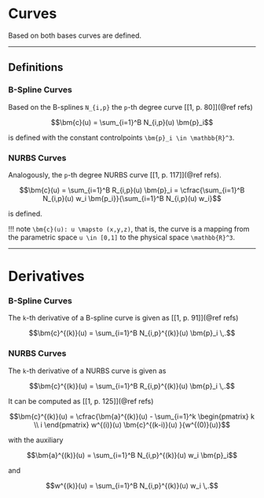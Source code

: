 
# Curves

Based on both bases curves are defined.

---
## Definitions

### B-Spline Curves

Based on the B-splines ``N_{i,p}`` the ``p``-th degree curve [[1, p. 80]](@ref refs)
```math
\bm{c}(u) = \sum_{i=1}^B N_{i,p}(u) \bm{p}_i
```
is defined with the constant controlpoints ``\bm{p}_i \in \mathbb{R}^3``.


### NURBS Curves

Analogously, the ``p``-th degree NURBS curve [[1, p. 117]](@ref refs).
```math
\bm{c}(u) = \sum_{i=1}^B R_{i,p}(u) \bm{p}_i = \cfrac{\sum_{i=1}^B N_{i,p}(u) w_i \bm{p_i}}{\sum_{i=1}^B N_{i,p}(u) w_i}
```
is defined.

!!! note
    ``\bm{c}(u): u \mapsto (x,y,z)``, that is, the curve is a mapping from the parametric space ``u \in [0,1]`` to the physical space ``\mathbb{R}^3``.


---
# Derivatives

### B-Spline Curves

The ``k``-th derivative of a B-spline curve is given as [[1, p. 91]](@ref refs)
```math
\bm{c}^{(k)}(u) = \sum_{i=1}^B N_{i,p}^{(k)}(u) \bm{p}_i \,.
```


### NURBS Curves

The ``k``-th derivative of a NURBS curve is given as
```math
\bm{c}^{(k)}(u) = \sum_{i=1}^B R_{i,p}^{(k)}(u) \bm{p}_i \,.
```
It can be computed as [[1, p. 125]](@ref refs)
```math
\bm{c}^{(k)}(u) = \cfrac{\bm{a}^{(k)}(u) - \sum_{i=1}^k \begin{pmatrix} k \\ i \end{pmatrix} w^{(i)}(u) \bm{c}^{(k-i)}(u)  }{w^{(0)}(u)}
```
with the auxiliary
```math
\bm{a}^{(k)}(u) = \sum_{i=1}^B N_{i,p}^{(k)}(u) w_i \bm{p}_i
```
and
```math
w^{(k)}(u) = \sum_{i=1}^B N_{i,p}^{(k)}(u) w_i \,.
```